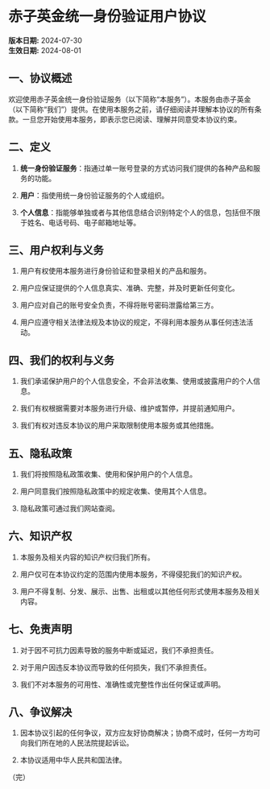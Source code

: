 # 赤子英金统一身份验证用户协议

**版本日期:** 2024-07-30  
**生效日期:** 2024-08-01

## 一、协议概述

欢迎使用赤子英金统一身份验证服务（以下简称“本服务”）。本服务由赤子英金（以下简称“我们”）提供。在使用本服务之前，请仔细阅读并理解本协议的所有条款。一旦您开始使用本服务，即表示您已阅读、理解并同意受本协议约束。

## 二、定义

1. **统一身份验证服务**：指通过单一账号登录的方式访问我们提供的各种产品和服务的功能。

2. **用户**：指使用统一身份验证服务的个人或组织。

3. **个人信息**：指能够单独或者与其他信息结合识别特定个人的信息，包括但不限于姓名、电话号码、电子邮箱地址等。


## 三、用户权利与义务

1. 用户有权使用本服务进行身份验证和登录相关的产品和服务。

2. 用户应保证提供的个人信息真实、准确、完整，并及时更新任何变化。

3. 用户应对自己的账号安全负责，不得将账号密码泄露给第三方。

4. 用户应遵守相关法律法规及本协议的规定，不得利用本服务从事任何违法活动。

## 四、我们的权利与义务

1. 我们承诺保护用户的个人信息安全，不会非法收集、使用或披露用户的个人信息。

2. 我们有权根据需要对本服务进行升级、维护或暂停，并提前通知用户。

3. 我们有权对违反本协议的用户采取限制使用本服务或其他措施。

## 五、隐私政策

1. 我们将按照隐私政策收集、使用和保护用户的个人信息。

2. 用户同意我们按照隐私政策中的规定收集、使用其个人信息。

3. 隐私政策可通过我们网站查阅。

## 六、知识产权

1. 本服务及相关内容的知识产权归我们所有。

2. 用户仅可在本协议约定的范围内使用本服务，不得侵犯我们的知识产权。

3. 用户不得复制、分发、展示、出售、出租或以其他任何形式使用本服务及相关内容。

## 七、免责声明

1. 对于因不可抗力因素导致的服务中断或延迟，我们不承担责任。

2. 对于用户因违反本协议而导致的任何损失，我们不承担责任。

3. 我们不对本服务的可用性、准确性或完整性作出任何保证或声明。

## 八、争议解决

1. 因本协议引起的任何争议，双方应友好协商解决；协商不成时，任何一方均可向我们所在地的人民法院提起诉讼。

2. 本协议适用中华人民共和国法律。


（完）
